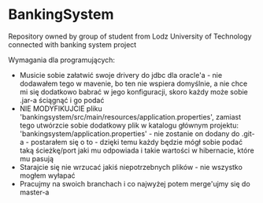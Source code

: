 # BankingSystem
Repository owned by group of student from Lodz University of Technology connected with banking system project


Wymagania dla programujących:
- Musicie sobie załatwić swoje drivery do jdbc dla oracle'a - nie dodawałem tego w mavenie, bo ten  nie wspiera domyślnie, a nie chce mi się dodatkowo babrać w jego konfiguracji, skoro każdy może sobie .jar-a ściągnąć i go podać
- NIE MODYFIKUJCIE pliku 'bankingsystem/src/main/resources/application.properties', zamiast tego utwórzcie sobie dodatkowy plik w katalogu głównym projektu: 'bankingsystem/application.properties' - nie zostanie on dodany do .git-a - postarałem się o to - dzięki temu każdy będzie mógł sobie podać taką ścieżkę/port jaki mu odpowiada i takie wartości w hibernacie, które mu pasują
- Starajcie się nie wrzucać jakiś niepotrzebnych plików - nie wszystko mogłem wyłapać
- Pracujmy na swoich branchach i co najwyżej potem merge'ujmy się do master-a
